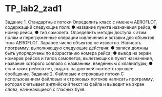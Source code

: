 # TP_lab2_zad1
Задание 1. Стандартные потоки
	Определить класс с именем АЕRОFLОТ, содержащий следующие поля:
		● название пункта назначения рейса;
		● номер рейса;
		● тип самолета.
	Определить методы доступа к этим полям и перегруженные операции
	извлечения и вставки для объектов типа АЕRОFLОТ.
	Заранее число объектов не известно.
	Написать программу, выполняющую следующие действия:
		● записи должны быть упорядочены по возрастанию номера рейса;
		● вывод на экран номеров рейсов и типов самолетов, вылетающих в
		пункт назначения, название которого совпало с названием,
		введенным с клавиатуры;
		● если таких рейсов нет, выдать на дисплей соответствующее
		сообщение.
Задание 2. Файловые и строковые потоки
	С использованием файловых и строковых потоков написать программу,
	которая считывает английский текст из файла и выводит на экран слова,
	начинающиеся с гласных букв.
